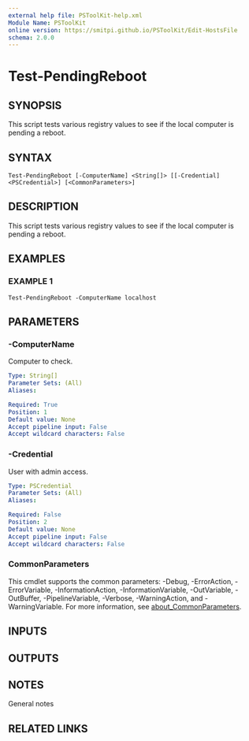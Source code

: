 ```yaml
---
external help file: PSToolKit-help.xml
Module Name: PSToolKit
online version: https://smitpi.github.io/PSToolKit/Edit-HostsFile
schema: 2.0.0
---
```


# Test-PendingReboot

## SYNOPSIS
This script tests various registry values to see if the local computer is pending a reboot.

## SYNTAX

```
Test-PendingReboot [-ComputerName] <String[]> [[-Credential] <PSCredential>] [<CommonParameters>]
```

## DESCRIPTION
This script tests various registry values to see if the local computer is pending a reboot.

## EXAMPLES

### EXAMPLE 1
```
Test-PendingReboot -ComputerName localhost
```

## PARAMETERS

### -ComputerName
Computer to check.

```yaml
Type: String[]
Parameter Sets: (All)
Aliases:

Required: True
Position: 1
Default value: None
Accept pipeline input: False
Accept wildcard characters: False
```

### -Credential
User with admin access.

```yaml
Type: PSCredential
Parameter Sets: (All)
Aliases:

Required: False
Position: 2
Default value: None
Accept pipeline input: False
Accept wildcard characters: False
```

### CommonParameters
This cmdlet supports the common parameters: -Debug, -ErrorAction, -ErrorVariable, -InformationAction, -InformationVariable, -OutVariable, -OutBuffer, -PipelineVariable, -Verbose, -WarningAction, and -WarningVariable. For more information, see [about_CommonParameters](http://go.microsoft.com/fwlink/?LinkID=113216).

## INPUTS

## OUTPUTS

## NOTES
General notes

## RELATED LINKS
